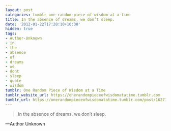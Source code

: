 ```yaml
---
layout: post
categories: tumblr one-random-piece-of-wisdom-at-a-time
title: In the absence of dreams, we don’t sleep.
date: '2012-01-22T17:28:10+10:30'
hidden: true
tags:
- Author-Unknown
- in
- the
- absence
- of
- dreams
- we
- dont
- sleep
- quote
- wisdom
tumblr: One Random Piece of Wisdom at a Time
tumblr_website_url: https://onerandompieceofwisdomatatime.tumblr.com
tumblr_url: https://onerandompieceofwisdomatatime.tumblr.com/post/16277452013/in-the-absence-of-dreams-we-dont-sleep
---
```

> In the absence of dreams, we don’t sleep.

—Author Unknown
